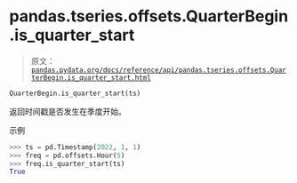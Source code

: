 # pandas.tseries.offsets.QuarterBegin.is_quarter_start

> 原文：[`pandas.pydata.org/docs/reference/api/pandas.tseries.offsets.QuarterBegin.is_quarter_start.html`](https://pandas.pydata.org/docs/reference/api/pandas.tseries.offsets.QuarterBegin.is_quarter_start.html)

```py
QuarterBegin.is_quarter_start(ts)
```

返回时间戳是否发生在季度开始。

示例

```py
>>> ts = pd.Timestamp(2022, 1, 1)
>>> freq = pd.offsets.Hour(5)
>>> freq.is_quarter_start(ts)
True 
```
